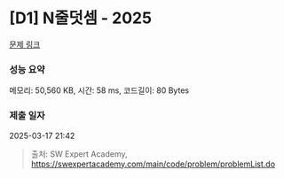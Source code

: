 # [D1] N줄덧셈 - 2025 

[문제 링크](https://swexpertacademy.com/main/code/problem/problemDetail.do?contestProbId=AV5QFZtaAscDFAUq) 

### 성능 요약

메모리: 50,560 KB, 시간: 58 ms, 코드길이: 80 Bytes

### 제출 일자

2025-03-17 21:42



> 출처: SW Expert Academy, https://swexpertacademy.com/main/code/problem/problemList.do